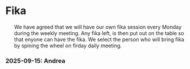 <h1>Fika</h1>
  <ul>
    We have agreed that we will have our own fika session every Monday during the weekly meeting. Any fika left, is then put out on the table so that enyone can have the fika. 
    We select the person who will bring fika by spining the wheel on firday daily meeting. 
  </ul>

<h3>2025-09-15: Andrea</h3>


